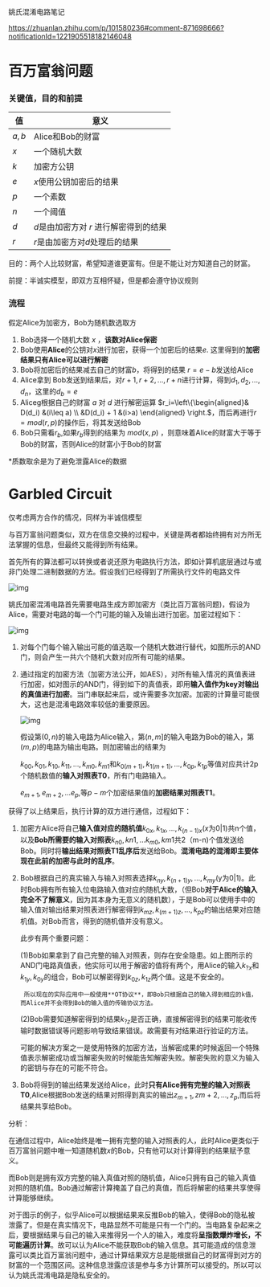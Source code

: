 姚氏混淆电路笔记

https://zhuanlan.zhihu.com/p/101580236#comment-871698666?notificationId=1221905518182146048

# 百万富翁问题

### 关键值，目的和前提

| 值    | 意义                                   |
| ----- | -------------------------------------- |
| $a,b$ | Alice和Bob的财富                       |
| $x$   | 一个随机大数                           |
| $k$   | 加密方公钥                             |
| $e$   | $x$使用公钥加密后的结果                |
| $p$   | 一个素数                               |
| $n$   | 一个阈值                               |
| $d$   | $d$是由加密方对 $r$ 进行解密得到的结果 |
| $r$   | $r$是由加密方对$d$处理后的结果         |

目的：两个人比较财富，希望知道谁更富有。但是不能让对方知道自己的财富。

前提：半诚实模型，即双方互相怀疑，但是都会遵守协议规则

### 流程

假定Alice为加密方，Bob为随机数选取方

1. Bob选择一个随机大数 $x$ ，**该数对Alice保密**
2. Bob使用**Alice**的公钥对$x$进行加密，获得一个加密后的结果$e$. 这里得到的**加密结果只有Alice可以进行解密**
3. Bob将加密后的结果减去自己的财富$b$，将得到的结果 $r=e-b$发送给Alice
4. Alice拿到 Bob发送到结果后，对$r+1,r+2,...,r+n$进行计算，得到$d_1,d_2,...,d_n$，这里的$d_b=e$
5. Aliceg根据自己的财富 $a$ 对 $d$ 进行解密运算 $r_i=\left\{\begin{aligned}& D(d_i) &(i\leq a) \\ &D(d_i) + 1 &(i>a) \end{aligned} \right.$，而后再进行$r=mod(r,p)$的操作后，将其发送给Bob
6. Bob只需看$r_b$,如果$r_b$得到的结果为 $mod(x,p)$ ，则意味着Alice的财富大于等于Bob的财富，否则Alice的财富小于Bob的财富

*质数取余是为了避免泄露Alice的数据


# Garbled Circuit

仅考虑两方合作的情况，同样为半诚信模型

与百万富翁问题类似，双方在信息交换的过程中，关键是两者都始终拥有对方所无法掌握的信息，但最终又能得到所有结果。

首先所有的算法都可以转换或者说还原为电路执行方法，即如计算机底层通过与或非门处理二进制数据的方法。假设我们已经得到了所需执行文件的电路文件

![img](https://pic2.zhimg.com/80/v2-9304af3c65759fa13885147c659c6749_720w.jpg)

姚氏加密混淆电路首先需要电路生成方即加密方（类比百万富翁问题)，假设为Alice，需要对电路的每一个门可能的输入及输出进行加密。加密过程如下：

![img](https://pic3.zhimg.com/80/v2-4f6e168381775765f530bd14ebef987e_720w.jpg)



1. 对每个门每个输入输出可能的值选取一个随机大数进行替代，如图所示的AND门，则会产生一共六个随机大数对应所有可能的结果。

2. 通过指定的加密方法（加密方法公开，如AES），对所有输入情况的真值表进行加密，如对图示的AND门，得到如下的真值表，即用**输入值作为key对输出的真值进行加密**。当门串联起来后，或许需要多次加密。加密的计算量可能很大，这也是混淆电路效率较低的重要原因。

   ![img](https://pic2.zhimg.com/80/v2-6651b7b9d6fc1bf74daaf6cea5cc8cb5_720w.jpg)

   假设第$(0,n)$的输入电路为Alice输入，第$(n,m]$的输入电路为Bob的输入，第$(m,p)$的电路为输出电路。则加密输出的结果为

   $k_{00},k_{01},k_{10},k_{11},...,k_{m0},k_{m1}$和$k_{0(m+1)},k_{1(m+1)},...,k_{0p},k_{1p}$等值对应共计2p个随机数值的**输入对照表T0**，所有门电路输入。

   $e_{m+1},e_{m+2},...e_p,$等$p-m$个加密结果值的**加密结果对照表T1**。

获得了以上结果后，执行计算的双方进行通信，过程如下：

1. 加密方Alice将自己**输入值对应的随机值**$k_{0x},k_{1x},...,k_{(n-1)x}$($x$为0|1)共n个值，以及**Bob所需要的输入对照表**$k_{n0},k{n1},...k_{m0},k{m1}$共2（m-n)个值发送给Bob。同时将**输出结果对照表T1乱序后**发送给Bob。**混淆电路的混淆即主要体现在此前的加密与此时的乱序**。

2. Bob根据自己的真实输入与输入对照表选择$k_{ny},k_{(n+1)y},...,k_{my}$(y为0|1)。此时Bob拥有所有输入位电路输入值对应的随机大数，（但Bob**对于Alice的输入完全不了解意义**，因为其本身为无意义的随机数），于是Bob可以使用手中的输入值对输出结果对照表进行解密得到$k_{mz},k_{(m+1)z},...,k_{pz}$的输出结果对应随机值。对Bob而言，得到的随机值并没有意义。

   此步有两个重要问题：

   (1)Bob如果拿到了自己完整的输入对照表，则存在安全隐患。如上图所示的AND门电路真值表，他实际可以用于解密的值将有两个，用Alice的输入$k_{?x}$和$k_{1y},k_{0y}$的组合，Bob可以解密得到$k_{0z},k_{1z}$两个值。这是不安全的。

    	所以现在的实际应用中一般使用**OT协议**，即Bob只根据自己的输入得到相应的k值，而Alice并不会得到Bob的输入值的传输协议方法。

   (2)Bob需要知道解密得到的结果$k_{?z}$是否正确，直接解密得到的结果可能收传输时数据错误等问题影响导致结果错误。故需要有对结果进行验证的方法。

   ​     可能的解决方案之一是使用特殊的加密方法，当解密成果的时候返回一个特殊值表示解密成功或当解密失败的时候能告知解密失败。解密失败的意义为输入的密钥与存在的可能不符合。

3. Bob将得到的输出结果发送给Alice，此时**只有Alice拥有完整的输入对照表T0**,Alice根据Bob发送的结果对照得到真实的输出$z_{m+1},z{m+2},...,z_{p}$,而后将结果共享给Bob。



分析：

在通信过程中，Alice始终是唯一拥有完整的输入对照表的人，此时Alice更类似于百万富翁问题中唯一知道随机数$x$的Bob，只有他可以对计算得到的结果赋予意义。

而Bob则是拥有双方完整的输入真值对照的随机值，Alice只拥有自己的输入真值对照的随机值。Bob通过解密计算掩盖了自己的真值，而后将解密的结果共享使得计算能够继续。

对于图示的例子，似乎Alice可以根据结果来反推Bob的输入，使得Bob的隐私被泄露了。但是在真实情况下，电路显然不可能是只有一个门的。当电路复杂起来之后，要根据结果与自己的输入来推得另一个人的输入，难度将**呈指数爆炸增长，不可能遍历计算**。故可以认为Alice不能获取Bob的输入信息。其可能造成的信息泄露可以类比百万富翁问题中，通过计算结果双方总是能根据自己的财富得到对方的财富的一个范围区间。这种信息泄露应该是参与多方计算所可以接受的。所以可以认为姚氏混淆电路是隐私安全的。